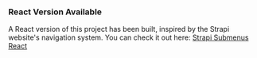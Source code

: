 ### React Version Available
A React version of this project has been built, inspired by the Strapi website's navigation system.
You can check it out here: [Strapi Submenus React](https://github.com/feramjo-webdev/strapi-submenus-react.git)

